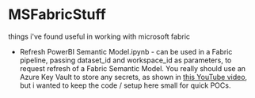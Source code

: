 # MSFabricStuff
things i've found useful in working with microsoft fabric

* Refresh PowerBI Semantic Model.ipynb - can be used in a Fabric pipeline, passing dataset_id and workspace_id as parameters, to request refresh of a Fabric Semantic Model. You really should use an Azure Key Vault to store any secrets, as shown in [this YouTube video](https://www.youtube.com/watch?v=PKOdWsDvme0), but i wanted to keep the code / setup here small for quick POCs. 
